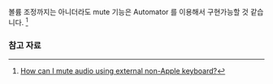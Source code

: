 볼륨 조정까지는 아니더라도 mute 기능은 Automator 를 이용해서 구현가능할 것 같습니다. [^stackexchange-212913]

### 참고 자료

[^stackexchange-212913]: [How can I mute audio using external non-Apple keyboard?](http://apple.stackexchange.com/questions/212913/how-can-i-mute-audio-using-external-non-apple-keyboard)
